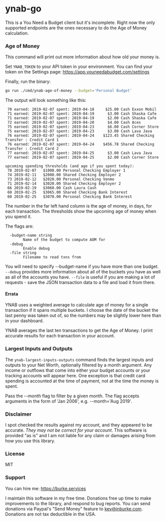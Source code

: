 # ynab-go

This is a You Need a Budget client but it's incomplete. Right now the only
supported endpoints are the ones necessary to do the Age of Money calculation.

### Age of Money

This command will print out more information about how old your money is.

Set `YNAB_TOKEN` to your API token in your environment. You can find your token
on the Settings page: https://app.youneedabudget.com/settings

Finally, run the binary:

```bash
go run ./cmd/ynab-age-of-money --budget='Personal Budget'
```

The output will look something like this:

```
 70 earned: 2019-02-07 spent: 2019-04-18     $25.00 Cash Exxon Mobil
 71 earned: 2019-02-07 spent: 2019-04-19      $3.00 Cash Shaska Cafe
 71 earned: 2019-02-07 spent: 2019-04-19      $2.00 Cash Shaska Cafe
 72 earned: 2019-02-07 spent: 2019-04-20      $4.00 Cash Aces
 75 earned: 2019-02-07 spent: 2019-04-23      $6.00 Cash Corner Store
 75 earned: 2019-02-07 spent: 2019-04-23      $3.00 Cash Lava Java
 76 earned: 2019-02-07 spent: 2019-04-24    $123.45 Shared Checking Transfer : Credit Card 1
 76 earned: 2019-02-07 spent: 2019-04-24    $456.78 Shared Checking Transfer : Credit Card 2
 77 earned: 2019-02-07 spent: 2019-04-25      $3.00 Cash Lava Java
 77 earned: 2019-02-07 spent: 2019-04-25      $2.00 Cash Corner Store

upcoming spending thresholds (and age if you spent today):
 78 2019-02-07   $1000.00 Personal Checking Employer 1
 74 2019-02-11   $2000.00 Shared Checking Employer 2
 73 2019-02-12   $2020.00 Personal Checking Venmo
 71 2019-02-14   $3020.00 Shared Checking Employer 2
 66 2019-02-19   $3060.00 Cash Laura Cash
 60 2019-02-25   $3065.00 Shared Checking Bank Interest
 60 2019-02-25   $3070.00 Personal Checking Bank Interest
```

The number in the far left hand column is the age of money, in days, for each
transaction. The thresholds show the upcoming age of money when you spend it.

The flags are:

```
  -budget-name string
    	Name of the budget to compute AOM for
  -debug
    	Enable debug
  -file string
    	Filename to read txns from
```

You will need to specify --budget-name if you have more than one budget.
`--debug` provides more information about all of the buckets you have as well as
all of the accounts you have. `--file` is useful if you are making a lot of
requests - save the JSON transaction data to a file and load it from there.

#### Errata

YNAB uses a weighted average to calculate age of money for a single transaction
if it spans multiple buckets. I choose the date of the bucket the last penny was
taken out of, so the numbers may be slightly lower here than in your dashboard.

YNAB averages the last ten transactions to get the Age of Money. I print
accurate results for each transaction in your account.

### Largest Inputs and Outputs

The `ynab-largest-inputs-outputs` command finds the largest inputs and outputs
to your Net Worth, optionally filtered by a month argument. Any income or
outflows that come into either your budget accounts or your tracking accounts
will appear here. One exception is that credit card spending is accounted at the
time of payment, not at the time the money is spent.

Pass the --month flag to filter by a given month. The flag accepts arguments in
the form of 'Jan 2006', e.g. --month='Aug 2019'.

### Disclaimer

I spot checked the results against my account, and they appeared to be accurate.
_They may not be correct for your account_. This software is provided "as is"
and I am not liable for any claim or damages arising from how you use this
library.

### License

MIT

### Support

You can hire me: https://burke.services

I maintain this software in my free time. Donations free up time to make
improvements to the library, and respond to bug reports. You can send donations
via Paypal's "Send Money" feature to kev@inburke.com. Donations are not tax
deductible in the USA.
